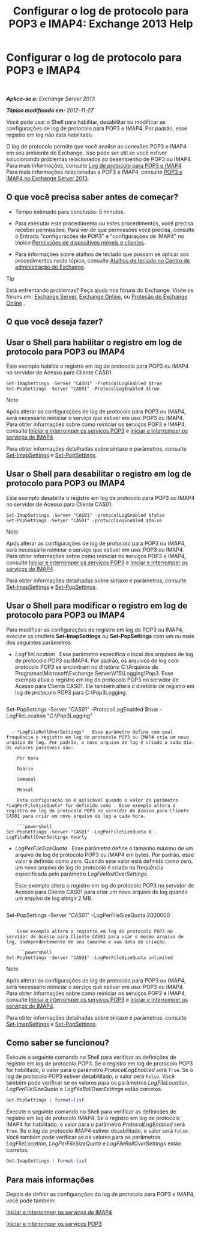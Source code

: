 ﻿---
title: 'Configurar o log de protocolo para POP3 e IMAP4: Exchange 2013 Help'
TOCTitle: Configurar o log de protocolo para POP3 e IMAP4
ms:assetid: 451b337b-cb6b-4460-8687-be0b19c469bc
ms:mtpsurl: https://technet.microsoft.com/pt-br/library/Aa997690(v=EXCHG.150)
ms:contentKeyID: 50556177
ms.date: 05/22/2018
mtps_version: v=EXCHG.150
ms.translationtype: MT
---

# Configurar o log de protocolo para POP3 e IMAP4

 

_**Aplica-se a:** Exchange Server 2013_

_**Tópico modificado em:** 2012-11-27_

Você pode usar o Shell para habilitar, desabilitar ou modificar as configurações de log de protocolo para POP3 e IMAP4. Por padrão, esse registro em log não está habilitado.

O log de protocolo permite que você analise as conexões POP3 e IMAP4 em seu ambiente do Exchange. Isso pode ser útil se você estiver solucionando problemas relacionados ao desempenho de POP3 ou IMAP4. Para mais informações, consulte [Log de protocolo para POP3 e IMAP4](protocol-logging-for-pop3-and-imap4-exchange-2013-help.md). Para mais informações relacionadas a POP3 e IMAP4, consulte [POP3 e IMAP4 no Exchange Server 2013](pop3-and-imap4-in-exchange-server-2013-exchange-2013-help.md).

## O que você precisa saber antes de começar?

  - Tempo estimado para conclusão: 5 minutos.

  - Para executar este procedimento ou estes procedimentos, você precisa receber permissões. Para ver de que permissões você precisa, consulte o Entrada "configurações de POP3" e "configurações de IMAP4" no tópico [Permissões de dispositivos móveis e clientes](clients-and-mobile-devices-permissions-exchange-2013-help.md).

  - Para informações sobre atalhos de teclado que possam se aplicar aos procedimentos neste tópico, consulte [Atalhos de teclado no Centro de administração do Exchange](keyboard-shortcuts-in-the-exchange-admin-center-exchange-online-protection-help.md).


> [!TIP]
> Está enfrentando problemas? Peça ajuda nos fóruns do Exchange. Visite os fóruns em: <A href="https://go.microsoft.com/fwlink/p/?linkid=60612">Exchange Server</A>, <A href="https://go.microsoft.com/fwlink/p/?linkid=267542">Exchange Online</A>, ou <A href="https://go.microsoft.com/fwlink/p/?linkid=285351">Proteção do Exchange Online</A>..



## O que você deseja fazer?

## Usar o Shell para habilitar o registro em log de protocolo para POP3 ou IMAP4

Este exemplo habilita o registro em log de protocolo para POP3 ou IMAP4 no servidor de Acesso para Cliente CAS01.

    Set-ImapSettings -Server "CAS01" -ProtocolLogEnabled $true
    Set-PopSettings -Server "CAS01" -ProtocolLogEnabled $true


> [!NOTE]
> Após alterar as configurações de log de protocolo para POP3 ou IMAP4, será necessário reiniciar o serviço que estiver em uso: POP3 ou IMAP4. Para obter informações sobre como reiniciar os serviços POP3 e IMAP4, consulte <A href="start-and-stop-the-pop3-services-exchange-2013-help.md">Iniciar e interromper os serviços POP3</A> e <A href="start-and-stop-the-imap4-services-exchange-2013-help.md">Iniciar e interromper os serviços de IMAP4</A>.



Para obter informações detalhadas sobre sintaxe e parâmetros, consulte [Set-ImapSettings](https://technet.microsoft.com/pt-br/library/aa998252\(v=exchg.150\)) e [Set-PopSettings](https://technet.microsoft.com/pt-br/library/aa997154\(v=exchg.150\)).

## Usar o Shell para desabilitar o registro em log de protocolo para POP3 ou IMAP4

Este exemplo desabilita o registro em log de protocolo para POP3 ou IMAP4 no servidor de Acesso para Cliente CAS01.

    Set-ImapSettings -Server "CAS01" -protocolLogEnabled $false
    Set-PopSettings -Server "CAS01" -protocolLogEnabled $false


> [!NOTE]
> Após alterar as configurações de log de protocolo para POP3 ou IMAP4, será necessário reiniciar o serviço que estiver em uso: POP3 ou IMAP4. Para obter informações sobre como reiniciar os serviços POP3 e IMAP4, consulte <A href="start-and-stop-the-pop3-services-exchange-2013-help.md">Iniciar e interromper os serviços POP3</A> e <A href="start-and-stop-the-imap4-services-exchange-2013-help.md">Iniciar e interromper os serviços de IMAP4</A>.



Para obter informações detalhadas sobre sintaxe e parâmetros, consulte [Set-ImapSettings](https://technet.microsoft.com/pt-br/library/aa998252\(v=exchg.150\)) e [Set-PopSettings](https://technet.microsoft.com/pt-br/library/aa997154\(v=exchg.150\)).

## Usar o Shell para modificar o registro em log de protocolo para POP3 ou IMAP4

Para modificar as configurações de registro em log de POP3 ou IMAP4, execute os cmdlets **Set-ImapSettings** ou **Set-PopSettings** com um ou mais dos seguintes parâmetros.

  - *LogFileLocation*   Esse parâmetro especifica o local dos arquivos de log de protocolo POP3 ou IMAP4. Por padrão, os arquivos de log com protocolo POP3 se encontram no diretório C:\\Arquivos de Programas\\Microsoft\\Exchange Server\\V15\\Logging\\Pop3. Esse exemplo ativa o registro em log do protocolo POP3 no servidor de Acesso para Cliente CAS01. Ele também altera o diretório de registro em log de protocolo POP3 para C:\\Pop3Logging.
    
    ```powershell
Set-PopSettings -Server "CAS01" -ProtocolLogEnabled $true -LogFileLocation "C:\Pop3Logging"
```

  - *LogFileRollOverSettings*   Esse parâmetro define com qual frequência o registro em log do protocolo POP3 ou IMAP4 cria um novo arquivo de log. Por padrão, o novo arquivo de log é criado a cada dia. Os valores possíveis são:
    
    Por hora
    
    Diário
    
    Semanal
    
    Mensal
    
    Esta configuração só é aplicável quando o valor do parâmetro *LogPerFileSizeQuota* for definido como . Esse exemplo altera o registro em log do protocolo POP3 no servidor de Acesso para Cliente CAS01 para criar um novo arquivo de log a cada hora.
    
    ```powershell
Set-PopSettings -Server "CAS01" -LogPerFileSizeQuota 0 -LogFileRollOverSettings Hourly
```

  - *LogPerFileSizeQuota*   Esse parâmetro define o tamanho máximo de um arquivo de log de protocolo POP3 ou IMAP4 em bytes. Por padrão, esse valor é definido como zero. Quando este valor está definido como zero, um novo arquivo de log de protocolo é criado na frequência especificada pelo parâmetro *LogFileRollOverSettings*.
    
    Esse exemplo altera o registro em log do protocolo POP3 no servidor de Acesso para Cliente CAS01 para criar um novo arquivo de log quando um arquivo de log atingir 2 MB.
    
    ```powershell
Set-PopSettings -Server "CAS01" -LogPerFileSizeQuota 2000000
```
    
    Esse exemplo altera o registro em log do protocolo POP3 no servidor de Acesso para Cliente CAS01 para usar o mesmo arquivo de log, independentemente de seu tamanho e sua data de criação.
    
    ```powershell
Set-PopSettings -Server "CAS01" -LogPerFileSizeQuota unlimited
```


> [!NOTE]
> Após alterar as configurações de log de protocolo para POP3 ou IMAP4, será necessário reiniciar o serviço que estiver em uso: POP3 ou IMAP4. Para obter informações sobre como reiniciar os serviços POP3 e IMAP4, consulte <A href="start-and-stop-the-pop3-services-exchange-2013-help.md">Iniciar e interromper os serviços POP3</A> e <A href="start-and-stop-the-imap4-services-exchange-2013-help.md">Iniciar e interromper os serviços de IMAP4</A>.



Para obter informações detalhadas sobre sintaxe e parâmetros, consulte [Set-ImapSettings](https://technet.microsoft.com/pt-br/library/aa998252\(v=exchg.150\)) e [Set-PopSettings](https://technet.microsoft.com/pt-br/library/aa997154\(v=exchg.150\)).

## Como saber se funcionou?

Execute o seguinte comando no Shell para verificar as definições de registro em log de protocolo POP3. Se o registro em log de protocolo POP3 for habilitado, o valor para o parâmetro *ProtocolLogEnabled* será `True`. Se o log de protocolo POP3 estiver desabilitado, o valor será `False`. Você também pode verificar se os valores para os parâmetros *LogFileLocation*, *LogPerFileSizeQuota* e *LogFileRollOverSettings* estão corretos.

```powershell
Get-PopSettings | format-list
```

Execute o seguinte comando no Shell para verificar as definições de registro em log de protocolo IMAP4. Se o registro em log de protocolo IMAP4 for habilitado, o valor para o parâmetro *ProtocolLogEnabled* será `True`. Se o log de protocolo IMAP4 estiver desabilitado, o valor será `False`. Você também pode verificar se os valores para os parâmetros *LogFileLocation*, *LogPerFileSizeQuota* e *LogFileRollOverSettings* estão corretos.
    
```powershell
Get-ImapSettings | format-list
```

## Para mais informações

Depois de definir as configurações do log de protocolo para POP3 e IMAP4, você pode também:

[Iniciar e interromper os serviços de IMAP4](start-and-stop-the-imap4-services-exchange-2013-help.md)

[Iniciar e interromper os serviços POP3](start-and-stop-the-pop3-services-exchange-2013-help.md)

